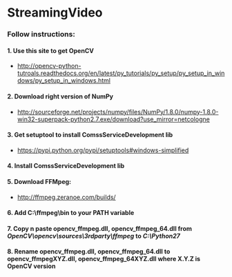 # StreamingVideo
### Follow instructions:
#### 1. Use this site to get OpenCV
- http://opencv-python-tutroals.readthedocs.org/en/latest/py_tutorials/py_setup/py_setup_in_windows/py_setup_in_windows.html

#### 2. Download right version of NumPy
- http://sourceforge.net/projects/numpy/files/NumPy/1.8.0/numpy-1.8.0-win32-superpack-python2.7.exe/download?use_mirror=netcologne

#### 3. Get setuptool to install ComssServiceDevelopment lib
- https://pypi.python.org/pypi/setuptools#windows-simplified

#### 4. Install ComssServiceDevelopment lib

#### 5. Download FFMpeg:
-  http://ffmpeg.zeranoe.com/builds/

#### 6. Add C:\ffmpeg\bin to your PATH variable

#### 7. Copy n paste opencv_ffmpeg.dll, opencv_ffmpeg_64.dll from *OpenCV\opencv\sources\3rdparty\ffmpeg* to *C:\Python27*

#### 8. Rename opencv_ffmpeg.dll, opencv_ffmpeg_64.dll to opencv_ffmpegXYZ.dll, opencv_ffmpeg_64XYZ.dll where X.Y.Z is OpenCV version
